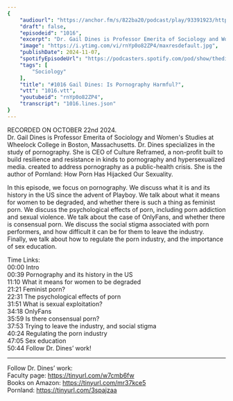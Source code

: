 ```yaml
---
{
	"audiourl": "https://anchor.fm/s/822ba20/podcast/play/93391923/https%3A%2F%2Fd3ctxlq1ktw2nl.cloudfront.net%2Fstaging%2F2024-9-22%2Fd0684bff-a09e-591a-49dc-a51f55b7f12b.m4a",
	"draft": false,
	"episodeid": "1016",
	"excerpt": "Dr. Gail Dines is Professor Emerita of Sociology and Women's Studies at Wheelock College in Boston, Massachusetts. Dr. Dines specializes in the study of pornography. She is CEO of Culture Reframed, a non-profit built to build resilience and resistance in kinds to pornography and hypersexualized media. created to address pornography as a public-health crisis. She is the author of Pornland: How Porn Has Hijacked Our Sexuality.",
	"image": "https://i.ytimg.com/vi/rnYp0o82ZP4/maxresdefault.jpg",
	"publishDate": 2024-11-07,
	"spotifyEpisodeUrl": "https://podcasters.spotify.com/pod/show/thedissenter/episodes/1016-Gail-Dines-Is-Pornography-Harmful-e2q0jjj",
	"tags": [
		"Sociology"
	],
	"title": "#1016 Gail Dines: Is Pornography Harmful?",
	"vtt": "1016.vtt",
	"youtubeid": "rnYp0o82ZP4",
	"transcript": "1016.lines.json"
}
---
```

RECORDED ON OCTOBER 22nd 2024.  
Dr. Gail Dines is Professor Emerita of Sociology and Women's Studies at Wheelock College in Boston, Massachusetts. Dr. Dines specializes in the study of pornography. She is CEO of Culture Reframed, a non-profit built to build resilience and resistance in kinds to pornography and hypersexualized media. created to address pornography as a public-health crisis. She is the author of Pornland: How Porn Has Hijacked Our Sexuality.

In this episode, we focus on pornography. We discuss what it is and its history in the US since the advent of Playboy. We talk about what it means for women to be degraded, and whether there is such a thing as feminist porn. We discuss the psychological effects of porn, including porn addiction and sexual violence. We talk about the case of OnlyFans, and whether there is consensual porn. We discuss the social stigma associated with porn performers, and how difficult it can be for them to leave the industry. Finally, we talk about how to regulate the porn industry, and the importance of sex education.

Time Links:  
<time>00:00</time> Intro  
<time>00:39</time> Pornography and its history in the US  
<time>11:10</time> What it means for women to be degraded  
<time>21:21</time> Feminist porn?  
<time>22:31</time> The psychological effects of porn  
<time>31:51</time> What is sexual exploitation?  
<time>34:18</time> OnlyFans  
<time>35:59</time> Is there consensual porn?  
<time>37:53</time> Trying to leave the industry, and social stigma  
<time>40:24</time> Regulating the porn industry  
<time>47:05</time> Sex education  
<time>50:44</time> Follow Dr. Dines’ work!

---

Follow Dr. Dines’ work:  
Faculty page: https://tinyurl.com/w7cmb6fw  
Books on Amazon: https://tinyurl.com/mr37kce5  
Pornland: https://tinyurl.com/3spajzaa
